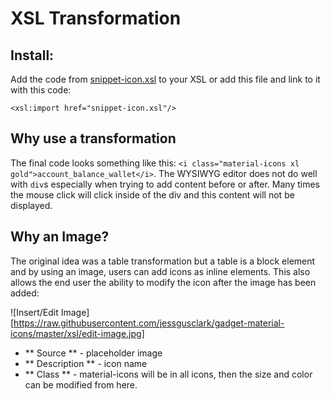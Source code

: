 # XSL Transformation 

## Install:

Add the code from [snippet-icon.xsl](snippet-icon.xsl) to your XSL or add this file and link to it with this code:

`<xsl:import href="snippet-icon.xsl"/>`

## Why use a transformation

The final code looks something like this: `<i class="material-icons xl gold">account_balance_wallet</i>`. The WYSIWYG editor does not do well with `div`s especially when trying to add content before or after. Many times the mouse click will click inside of the div and this content will not be displayed.

## Why an Image?

The original idea was a table transformation but a table is a block element and by using an image, users can add icons as inline elements. This also allows the end user the ability to modify the icon after the image has been added:

![Insert/Edit Image][https://raw.githubusercontent.com/jessgusclark/gadget-material-icons/master/xsl/edit-image.jpg]

* ** Source ** - placeholder image
* ** Description ** - icon name
* ** Class ** - material-icons will be in all icons, then the size and color can be modified from here.